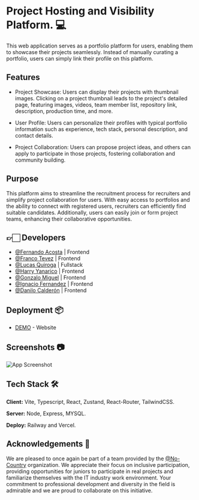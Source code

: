 # Project Hosting and Visibility Platform. 💻

This web application serves as a portfolio platform for users, enabling them to showcase their projects seamlessly. Instead of manually curating a portfolio, users can simply link their profile on this platform.

## Features

- Project Showcase: Users can display their projects with thumbnail images. Clicking on a project thumbnail leads to the project's detailed page, featuring images, videos, team member list, repository link, description, production time, and more.

- User Profile: Users can personalize their profiles with typical portfolio information such as experience, tech stack, personal description, and contact details.

- Project Collaboration: Users can propose project ideas, and others can apply to participate in those projects, fostering collaboration and community building.

## Purpose

This platform aims to streamline the recruitment process for recruiters and simplify project collaboration for users. With easy access to portfolios and the ability to connect with registered users, recruiters can efficiently find suitable candidates. Additionally, users can easily join or form project teams, enhancing their collaborative opportunities.

## 👉🏻 Developers

- [@Fernando Acosta](https://github.com/ServiciosFA) | Frontend
- [@Franco Tevez](https://github.com/FrancoTevez) | Frontend
- [@Lucas Quiroga](https://github.com/Lucas-Quiroga) | Fullstack
- [@Harry Yanarico](https://github.com/HarryYanarico) | Frontend
- [@Gonzalo Miguel](https://github.com/Gonzamiguel) | Frontend
- [@Ignacio Fernandez](https://github.com/nachof948) | Frontend
- [@Danilo Calderón](https://github.com/Danilo0203) | Frontend

## Deployment 📦

- [DEMO](https://s14-13-m-java.vercel.app/) - Website

## Screenshots 📷

![App Screenshot](https://via.placeholder.com/468x300?text=App+Screenshot+Here)

## Tech Stack 🛠

**Client:** Vite, Typescript, React, Zustand, React-Router, TailwindCSS.

**Server:** Node, Express, MYSQL.

**Deploy:** Railway and Vercel.

## Acknowledgements 🎁

We are pleased to once again be part of a team provided by the [@No-Country](https://www.linkedin.com/company/nocountrytalent/) organization. We appreciate their focus on inclusive participation, providing opportunities for juniors to participate in real projects and familiarize themselves with the IT industry work environment. Your commitment to professional development and diversity in the field is admirable and we are proud to collaborate on this initiative.

